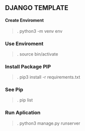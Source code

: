 ## DJANGO TEMPLATE

<h4>Create Enviroment</h4>

> . python3 -m venv env

<h3>Use Enviroment</h3>

> . source bin/activate

<h3>Install Package PIP</h3>

> . pip3 install -r requirements.txt

<h3>See Pip</h3>

> . pip list

<h3>Run Aplication</h3>

> . python3 manage.py runserver

